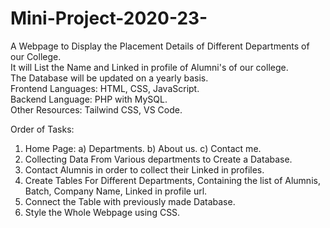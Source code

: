 # Mini-Project-2020-23-
A Webpage to Display the Placement Details of Different Departments of our College.<br>
It will List the Name and Linked in profile of Alumni's of our college.<br>
The Database will be updated on a yearly basis.<br>
Frontend Languages: HTML, CSS, JavaScript.<br>
Backend Language: PHP with MySQL.<br>
Other Resources: Tailwind CSS, VS Code.<br>

Order of Tasks:<br>
1. Home Page: a) Departments. b) About us. c) Contact me.<br>
2. Collecting Data From Various departments to Create a Database.<br>
3. Contact Alumnis in order to collect their Linked in profiles.<br>
4. Create Tables For Different Departments, Containing the list of Alumnis, Batch, Company Name, Linked in profile url.<br>
5. Connect the Table with previously made Database.<br>
6. Style the Whole Webpage using CSS.<br>
